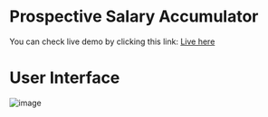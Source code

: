 # Prospective Salary Accumulator

You can check live demo by clicking this link: [Live here](https://abhinaytiwari.github.io/ProspectiveSalaryAccumulator/)


# User Interface


![image](https://github.com/abhinayTiwari/ProspectiveSalaryAccumulator/assets/24514803/1488b77f-4e8b-4f62-8fb3-6360615a9392)
